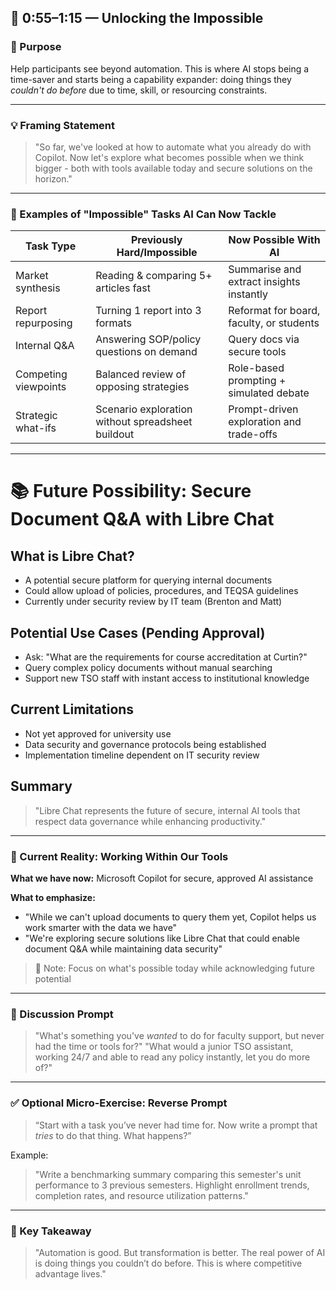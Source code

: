 ## 🌟 0:55–1:15 — Unlocking the Impossible

### 🌟 Purpose

Help participants see beyond automation. This is where AI stops being a time-saver and starts being a capability expander: doing things they *couldn't do before* due to time, skill, or resourcing constraints.

---

### 💡 Framing Statement

> "So far, we've looked at how to automate what you already do with Copilot. Now let's explore what becomes possible when we think bigger - both with tools available today and secure solutions on the horizon."

---

### 🧠 Examples of "Impossible" Tasks AI Can Now Tackle

| Task Type            | Previously Hard/Impossible                        | Now Possible With AI                     |
| -------------------- | ------------------------------------------------- | ---------------------------------------- |
| Market synthesis     | Reading & comparing 5+ articles fast              | Summarise and extract insights instantly |
| Report repurposing   | Turning 1 report into 3 formats                   | Reformat for board, faculty, or students |
| Internal Q\&A        | Answering SOP/policy questions on demand          | Query docs via secure tools              |
| Competing viewpoints | Balanced review of opposing strategies            | Role-based prompting + simulated debate  |
| Strategic what-ifs   | Scenario exploration without spreadsheet buildout | Prompt-driven exploration and trade-offs |

---

# 📚 Future Possibility: Secure Document Q&A with Libre Chat

## What is Libre Chat?
- A potential secure platform for querying internal documents
- Could allow upload of policies, procedures, and TEQSA guidelines
- Currently under security review by IT team (Brenton and Matt)

## Potential Use Cases (Pending Approval)
- Ask: "What are the requirements for course accreditation at Curtin?"
- Query complex policy documents without manual searching
- Support new TSO staff with instant access to institutional knowledge

## Current Limitations
- Not yet approved for university use
- Data security and governance protocols being established
- Implementation timeline dependent on IT security review

## Summary
> "Libre Chat represents the future of secure, internal AI tools that respect data governance while enhancing productivity."


---

### 🤖 Current Reality: Working Within Our Tools


**What we have now:** Microsoft Copilot for secure, approved AI assistance

**What to emphasize:**

* "While we can't upload documents to query them yet, Copilot helps us work smarter with the data we have"
* "We're exploring secure solutions like Libre Chat that could enable document Q&A while maintaining data security"

> 📅 Note: Focus on what's possible today while acknowledging future potential

---

### 🧠 Discussion Prompt

> "What's something you've *wanted* to do for faculty support, but never had the time or tools for?"
> "What would a junior TSO assistant, working 24/7 and able to read any policy instantly, let you do more of?"

---

### ✅ Optional Micro-Exercise: Reverse Prompt

> “Start with a task you’ve never had time for. Now write a prompt that *tries* to do that thing. What happens?”

Example:

> "Write a benchmarking summary comparing this semester's unit performance to 3 previous semesters. Highlight enrollment trends, completion rates, and resource utilization patterns."

---

### 🔹 Key Takeaway

> "Automation is good. But transformation is better. The real power of AI is doing things you couldn’t do before. This is where competitive advantage lives."

